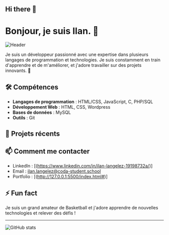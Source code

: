   ## Hi there 👋

# Bonjour, je suis Ilan. 👋

![Header](https://media.licdn.com/dms/image/v2/D4D03AQE-bmmsQH3LJg/profile-displayphoto-shrink_800_800/profile-displayphoto-shrink_800_800/0/1727771491678?e=1744243200&v=beta&t=OJqovpBGT2-FOWKTaxjxNsdR3OdhKP2ERdd48rnVk4U)

Je suis un développeur passionné avec une expertise dans plusieurs langages de programmation et technologies. Je suis constamment en train d'apprendre et de m'améliorer, et j'adore travailler sur des projets innovants. 🚀

## 🛠️ Compétences
- **Langages de programmation** : HTML/CSS, JavaScript, C, PHP/SQL
- **Développement Web** : HTML, CSS, Wordpress
- **Bases de données** : MySQL
- **Outils** : Git

## 🔭 Projets récents

## 📫 Comment me contacter
- LinkedIn : [(https://www.linkedin.com/in/ilan-langelez-19198732a/)]
- Email : ilan.langelez@coda-student.school
- Portfolio : [(http://127.0.0.1:5500/index.html#)]

## ⚡ Fun fact
Je suis un grand amateur de Basketball et j'adore apprendre de nouvelles technologies et relever des défis !

---

![GitHub stats](https://github-readme-stats.vercel.app/api?username=your-github-username&show_icons=true&theme=dark)


